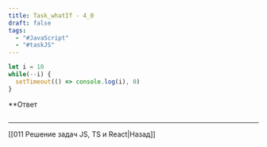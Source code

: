```yaml
---
title: Task_whatIf - 4_0
draft: false
tags:
  - "#JavaScript"
  - "#taskJS"
---
```

```js
let i = 10
while(--i) {
  setTimeout(() => console.log(i), 0)
}
```

**Ответ

```js

```

___

[[011 Решение задач JS, TS и React|Назад]]